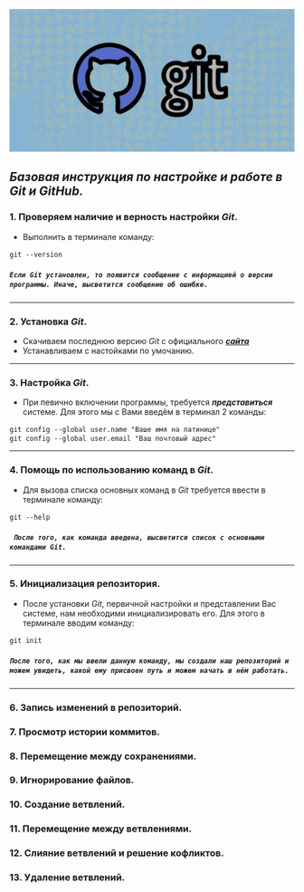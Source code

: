 ![лого github](git.jpg)

***Базовая инструкция по настройке и работе в Git и GitHub.***
---


### 1. Проверяем наличие и верность настройки *Git*.

* Выполнить в терминале команду:
```
git --version
```
##### `Если Git установлен, то появится сообщение с информацией о версии программы. Иначе, высветится сообщение об ошибке.`
---


### 2. Установка *Git*.
* Скачиваем последнюю версию *Git* с официального ***[сайта](https://git-scm.com/downloads)***
* Устанавливаем с настойками по умочанию.
---


### 3. Настройка *Git*.
* При певично включении программы, требуется ***представиться*** системе. Для этого мы с Вами введём в терминал 2 команды:
```
git config --global user.name "Ваше имя на латинице"
git config --global user.email "Ваш почтовый адрес"
```
---


### 4. Помощь по использованию команд в *Git*.
* Для вызова списка основных команд в *Git* требуется ввести в терминале команду:
```
git --help
```
##### ` После того, как команда введена, высветится список с основными командами Git.`
---


### 5. Инициализация репозитория.
* После установки *Git*, первичной настройки и представлении Вас системе, нам необходими инициализировать его. Для этого в терминале вводим команду:
```
git init
``` 

##### `После того, как мы ввели данную команду, мы создали наш репозиторий и можем увидеть, какой ему присвоен путь и можем начать в нём работать.`
---


### 6. Запись изменений в репозиторий.

### 7. Просмотр истории коммитов.

### 8. Перемещение между сохранениями.

### 9. Игнорирование файлов.

### 10. Создание ветвлений.

### 11. Перемещение между ветвлениями.

### 12. Слияние ветвлений и решение кофликтов.

### 13. Удаление ветвлений.